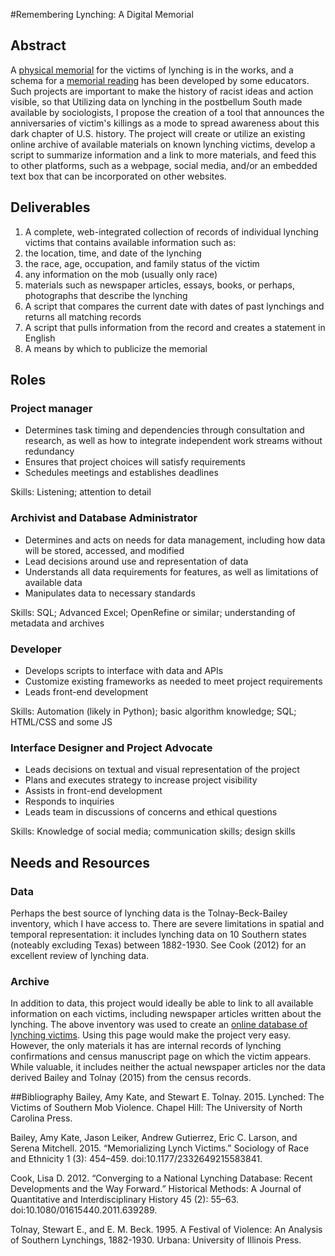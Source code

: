 #Remembering Lynching: A Digital Memorial

## Abstract
A [physical memorial](http://eji.org/news/eji-announces-plans-to-build-museum-and-national-lynching-memorial) for the victims of lynching is in the works, and a schema for a [memorial reading](http://journals.sagepub.com.ezproxy.gc.cuny.edu/doi/abs/10.1177/2332649215583841) has been developed by some educators. Such projects are important to make the history of racist ideas and action visible, so that  Utilizing data on lynching in the postbellum South made available by sociologists, I propose the creation of a tool that announces the anniversaries of victim's killings as a mode to spread awareness about this dark chapter of U.S. history. The project will create or utilize an existing online archive of available materials on known lynching victims, develop a script to summarize information and a link to more materials, and feed this to other platforms, such as a webpage, social media, and/or an embedded text box that can be incorporated on other websites. 

## Deliverables
1. A complete, web-integrated collection of records of individual lynching victims that contains available information such as:
  1. the location, time, and date of the lynching
  1. the race, age, occupation, and family status of the victim
  1. any information on the mob (usually only race)
  1. materials such as newspaper articles, essays, books, or perhaps, photographs that describe the lynching
1. A script that compares the current date with dates of past lynchings and returns all matching records
1. A script that pulls information from the record and creates a statement in English 
1. A means by which to publicize the memorial

## Roles
### Project manager 
- Determines task timing and dependencies through consultation and research, as well as how to integrate independent work streams without redundancy
- Ensures that project choices will satisfy requirements
- Schedules meetings and establishes deadlines

Skills: Listening; attention to detail

### Archivist and Database Administrator
- Determines and acts on needs for data management, including how data will be stored, accessed, and modified
- Lead decisions around use and representation of data
- Understands all data requirements for features, as well as limitations of available data
- Manipulates data to necessary standards

Skills: SQL; Advanced Excel; OpenRefine or similar; understanding of metadata and archives

### Developer
- Develops scripts to interface with data and APIs
- Customize existing frameworks as needed to meet project requirements
- Leads front-end development 

Skills: Automation (likely in Python); basic algorithm knowledge; SQL; HTML/CSS and some JS

### Interface Designer and Project Advocate
- Leads decisions on textual and visual representation of the project
- Plans and executes strategy to increase project visibility
- Assists in front-end development
- Responds to inquiries
- Leads team in discussions of concerns and ethical questions

Skills: Knowledge of social media; communication skills; design skills 

## Needs and Resources
### Data
Perhaps the best source of lynching data is the Tolnay-Beck-Bailey inventory, which I have access to. There are severe limitations in spatial and temporal representation: it includes lynching data on 10 Southern states (noteably excluding Texas) between 1882-1930. See Cook (2012) for an excellent review of lynching data. 
### Archive
In addition to data, this project would ideally be able to link to all available information on each victims, including newspaper articles written about the lynching. The above inventory was used to create an [online database of lynching victims](http://lynching.csde.washington.edu/#/search). Using this page would make the project very easy. However, the only materials it has are internal records of lynching confirmations and census manuscript page on which the victim appears. While valuable, it includes neither the actual newspaper articles nor the data derived Bailey and Tolnay (2015) from the census records. 

##Bibliography
Bailey, Amy Kate, and Stewart E. Tolnay. 2015. Lynched: The Victims of Southern Mob Violence. Chapel Hill: The University of North Carolina Press.

Bailey, Amy Kate, Jason Leiker, Andrew Gutierrez, Eric C. Larson, and Serena Mitchell. 2015. “Memorializing Lynch Victims.” Sociology of Race and Ethnicity 1 (3): 454–459. doi:10.1177/2332649215583841.

Cook, Lisa D. 2012. “Converging to a National Lynching Database: Recent Developments and the Way Forward.” Historical Methods: A Journal of Quantitative and Interdisciplinary History 45 (2): 55–63. doi:10.1080/01615440.2011.639289.

Tolnay, Stewart E., and E. M. Beck. 1995. A Festival of Violence: An Analysis of Southern Lynchings, 1882-1930. Urbana: University of Illinois Press.


